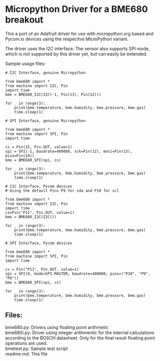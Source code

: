 # Micropython Driver for a BME680 breakout

This a port of an Adafruit driver for use with micropython.org based and
Pycom.io devices using the respecitve MicroPython variant. 

The driver uses the I2C interface. The sensor also supports SPI mode, which is
not supported by this driver yet, but can easily be extended.

Sample usage files:

```
# I2C Interface, genuine Micropython

from bme680 import *
from machine import I2C, Pin
import time
bme = BME680_I2C(I2C(-1, Pin(13), Pin(12)))

for _ in range(3):
    print(bme.temperature, bme.humidity, bme.pressure, bme.gas)
    time.sleep(1)
```

```
# SPI Interface, genuine Micropython

from bme680 import *
from machine import SPI, Pin
import time

cs = Pin(15, Pin.OUT, value=1)
spi = SPI(-1, baudrate=400000, sck=Pin(12), mosi=Pin(13), miso=Pin(14))
bme = BME680_SPI(spi, cs)

for _ in range(3):
    print(bme.temperature, bme.humidity, bme.pressure, bme.gas)
    time.sleep(1)
```

```
# I2C Interface, Pycom devices
# Using the default Pins P9 for sda and P10 for scl

from bme680 import *
from machine import I2C, Pin
import time
cs=Pin("P11", Pin.OUT, value=1)
bme = BME680_I2C(I2C())

for _ in range(3):
    print(bme.temperature, bme.humidity, bme.pressure, bme.gas)
    time.sleep(1)
```

```
# SPI Interface, Pycom devices

from bme680 import *
from machine import SPI, Pin
import time

cs = Pin("P11", Pin.OUT, value=1)
spi = SPI(0, mode=SPI.MASTER, baudrate=400000, pins=("P10", "P9", "P8"))
bme = BME680_SPI(spi, cs)

for _ in range(3):
    print(bme.temperature, bme.humidity, bme.pressure, bme.gas)
    time.sleep(1)
```

## Files:

bme680.py: Drivers using floating point arithmetic  
bme680i.py: Driver using integer arithmentic for the internal calculations according to the BOSCH datasheet. Only for the final result floating point operations are used.  
bmetest.py: Sample test script  
readme.md: This file